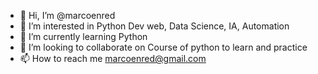 - 👋 Hi, I’m @marcoenred
- 👀 I’m interested in Python Dev web, Data Science, IA, Automation
- 🌱 I’m currently learning Python 
- 💞️ I’m looking to collaborate on Course of python to learn and practice 
- 📫 How to reach me marcoenred@gmail.com

<!---
marcoenred/marcoenred is a ✨ special ✨ repository because its `README.md` (this file) appears on your GitHub profile.
You can click the Preview link to take a look at your changes.
--->
